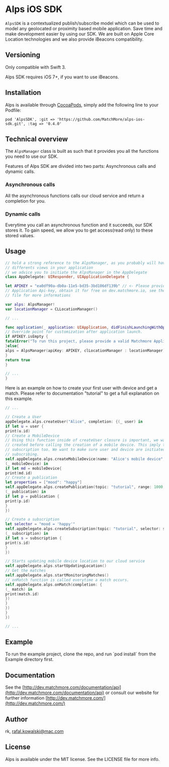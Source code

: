 # Alps iOS SDK

`AlpsSDK` is a contextualized publish/subscribe model which can be used to model any geolocated or proximity based mobile application. Save time and make development easier by using our SDK. We are built on Apple Core Location technologies and we also provide iBeacons compatibility.

## Versioning

Only compatible with Swift 3.

Alps SDK requires iOS 7+, if you want to use iBeacons.

## Installation

Alps is available through [CocoaPods](http://cocoapods.org), simply add the following
line to your Podfile:

    pod 'AlpsSDK', :git => 'https://github.com/MatchMore/alps-ios-sdk.git', :tag => '0.4.0'

## Technical overview

The `AlpsManager` class is built as such that it provides you all the functions you need to use our SDK.

Features of Alps SDK are divided into two parts: Asynchronous calls and dynamic calls.

### Asynchronous calls

All the asynchronous functions calls our cloud service and return a completion for you.

### Dynamic calls

Everytime you call an asynchronous function and it succeeds, our SDK stores it. To gain speed, we allow you to get access(read only) to these stored values.

## Usage

```swift
// hold a strong reference to the AlpsManager, as you probably will have to call it in many 
// differents views in your application
// we advice you to initiate the AlpsManager in the AppDelegate
class AppDelegate: UIResponder, UIApplicationDelegate {

let APIKEY = "ea0df90a-db0a-11e5-bd35-3bd106df139b" // <- Please provide a valid Matchmore
// Application Api-key, obtain it for free on dev.matchmore.io, see the README.md 
// file for more informations

var alps: AlpsManager!
var locationManager = CLLocationManager()

// ...

func application(_ application: UIApplication, didFinishLaunchingWithOptions launchOptions: [UIApplicationLaunchOptionsKey: Any]?) -> Bool {
// Override point for customization after application launch.
if APIKEY.isEmpty {
fatalError("To run this project, please provide a valid Matchmore Application Api-key. Obtain it for free on dev.matchmore.io, see the README.md file for more informations")
}else{
alps = AlpsManager(apiKey: APIKEY, clLocationManager : locationManager)
}
return true
}

// ...
}
```

Here is an example on how to create your first user with device and get a match.
Please refer to documentation "tutorial" to get a full explanation on this example.

```swift
// ...

// Create a User
appDelegate.alps.createUser("Alice", completion: {(_ user) in
if let u = user {
print(u.id)
// Create a MobileDevice
// Using this function inside of createUser closure is important, we want to make sure user is
// created before calling the creation of a mobile device. This imply to publication and
// subscription too. We want to make sure user and device are initiated before publishing or
// subscribing.
self.appDelegate.alps.createMobileDevice(name: "Alice's mobile device", platform: "iOS 9.0", deviceToken: "personnalUUID", latitude: 0.0, longitude: 0.0, altitude: 0.0, horizontalAccuracy: 0.0, verticalAccuracy: 0.0, completion: {
(_ mobileDevice) in
if let md = mobileDevice{
print(md.id)
// Create a publication
let properties = ["mood": "happy"]
self.appDelegate.alps.createPublication(topic: "tutorial", range: 1000, duration: 300, properties: properties, completion: {
(_ publication) in
if let p = publication {
print(p.id)
}
})

// Create a subscription
let selector = "mood = 'happy'"
self.appDelegate.alps.createSubscription(topic: "tutorial", selector: selector, range: 1000, duration: 300, completion: {
(_ subscription) in
if let s = subscription {
print(s.id)
}
})

// Starts updating mobile device location to our cloud service
self.appDelegate.alps.startUpdatingLocation()
// Get the matches
self.appDelegate.alps.startMonitoringMatches()
// onMatch function is called everytime a match occurs.
self.appDelegate.alps.onMatch(completion: {
(_ match) in
print(match.id)
})
}
})
}
})

// ...
```

## Example

To run the example project, clone the repo, and run \`pod install\` from
the Example directory first.

## Documentation

See the [http://dev.matchmore.com/documentation/api](http://dev.matchmore.com/documentation/api) or consult our website for further information [http://dev.matchmore.com/](http://dev.matchmore.com/)

## Author

rk, rafal.kowalski@mac.com


## License

Alps is available under the MIT license. See the LICENSE file for more info.
